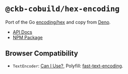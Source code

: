 # `@ckb-cobuild/hex-encoding`

Port of the Go [encoding/hex](https://github.com/golang/go/blob/go1.12.5/src/encoding/hex/hex.go) and copy from [Deno](https://github.com/denoland/deno_std/blob/main/encoding/hex.ts).

- [API Docs](https://ckb-cobuild-docs.vercel.app/api/modules/_ckb_cobuild_hex_encoding.html)
- [NPM Package](https://www.npmjs.com/package/@ckb-cobuild/hex-encoding)

## Browser Compatibility

- `TextEncoder`: [Can I Use?](https://caniuse.com/textencoder), Polyfill: [fast-text-encoding](https://github.com/samthor/fast-text-encoding).
